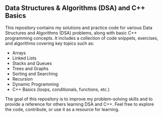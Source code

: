
## Data Structures & Algorithms (DSA) and C++ Basics

This repository contains my solutions and practice code for various Data Structures and Algorithms (DSA) problems, along with basic C++ programming concepts. It includes a collection of code snippets, exercises, and algorithms covering key topics such as:

- Arrays
- Linked Lists
- Stacks and Queues
- Trees and Graphs
- Sorting and Searching
- Recursion
- Dynamic Programming
- C++ Basics (loops, conditionals, functions, etc.)

The goal of this repository is to improve my problem-solving skills and to provide a reference for others learning DSA and C++. Feel free to explore the code, contribute, or use it as a resource for learning.
